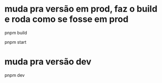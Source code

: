 # muda pra versão em prod, faz o build e roda como se fosse em prod

pnpm build

pnpm start

# muda pra versão dev

pnpm dev
